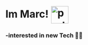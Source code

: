 
# Im Marc! <img align="center" src="https://user-images.githubusercontent.com/47364895/157626274-bd64cddc-c725-4776-88b7-33244a31b285.gif" alt="party parrot laptop" width=48px />



### -interested in new Tech 👨‍💻




